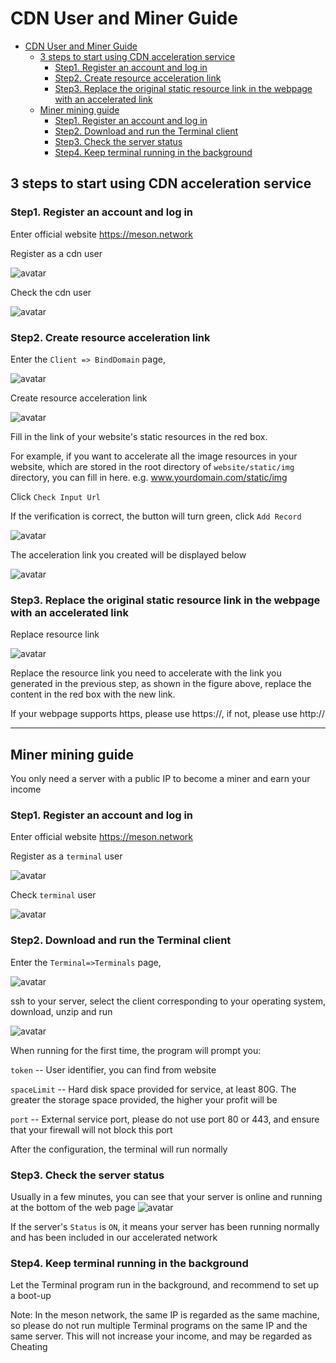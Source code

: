 # CDN User and Miner Guide

* [CDN User and Miner Guide](#cdn-user-and-miner-guide)
  * [3 steps to start using CDN acceleration service](#3-steps-to-start-using-cdn-acceleration-service)
    * [Step1\. Register an account and log in](#step1-register-an-account-and-log-in)
    * [Step2\. Create resource acceleration link](#step2-create-resource-acceleration-link)
    * [Step3\. Replace the original static resource link in the webpage with an accelerated link](#step3-replace-the-original-static-resource-link-in-the-webpage-with-an-accelerated-link)
  * [Miner mining guide](#miner-mining-guide)
    * [Step1\. Register an account and log in](#step1-register-an-account-and-log-in-1)
    * [Step2\. Download and run the Terminal client](#step2-download-and-run-the-terminal-client)
    * [Step3\. Check the server status](#step3-check-the-server-status)
    * [Step4\. Keep terminal running in the background](#step4-keep-terminal-running-in-the-background)

## 3 steps to start using CDN acceleration service

### Step1. Register an account and log in

Enter official website  <https://meson.network>

Register as a cdn user

![avatar](./img/reg1.png)

Check the cdn user

![avatar](./img/reg2.png)

### Step2. Create resource acceleration link

Enter the `Client => BindDomain` page,

![avatar](./img/bind1.png)

Create resource acceleration link

![avatar](./img/bind2.png)

Fill in the link of your website's static resources in the red box.

For example, if you want to accelerate all the image resources in your website, which are stored in the root directory of `website/static/img` directory, you can fill in here. e.g. www.yourdomain.com/static/img

Click `Check Input Url`

If the verification is correct, the button will turn green, click `Add Record`

![avatar](./img/bind3.png)

The acceleration link you created will be displayed below

![avatar](./img/bind4.png)

### Step3. Replace the original static resource link in the webpage with an accelerated link

Replace resource link

![avatar](./img/use1.png)

Replace the resource link you need to accelerate with the link you generated in the previous step, as shown in the figure above, replace the content in the red box with the new link.

If your webpage supports https, please use https://, if not, please use http://

------------

## Miner mining guide

You only need a server with a public IP to become a miner and earn your income

### Step1. Register an account and log in

Enter official website  <https://meson.network>

Register as a `terminal` user

![avatar](./img/reg1.png)

Check `terminal` user

![avatar](./img/reg3.png)

### Step2. Download and run the Terminal client

Enter the `Terminal=>Terminals` page,

![avatar](./img/terminal1.png)

ssh to your server, select the client corresponding to your operating system, download, unzip and run

![avatar](./img/terminal2.png)

When running for the first time, the program will prompt you:

`token` -- User identifier, you can find from  website

`spaceLimit` -- Hard disk space provided for service, at least 80G. The greater the storage space provided, the higher your profit will be

`port` -- External service port, please do not use port 80 or 443, and ensure that your firewall will not block this port

After the configuration, the terminal will run normally

### Step3. Check the server status

Usually in a few minutes, you can see that your server is online and running at the bottom of the web page
![avatar](./img/terminal3.png)

If the server's `Status` is `ON`, it means your server has been running normally and has been included in our accelerated network

### Step4. Keep terminal running in the background

Let the Terminal program run in the background, and recommend to set up a boot-up


Note: 
In the meson network, the same IP is regarded as the same machine, so please do not run multiple Terminal programs on the same IP and the same server. This will not increase your income, and may be regarded as Cheating
